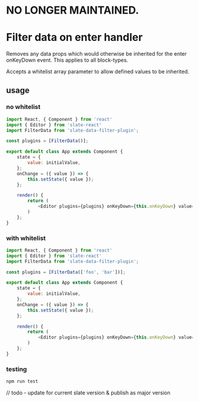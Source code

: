 # NO LONGER MAINTAINED.

# Filter data on enter handler

Removes any data props which would otherwise be inherited for the enter onKeyDown event. This applies to all block-types.

Accepts a whitelist array parameter to allow defined values to be inherited. 

## usage

### no whitelist

```js
import React, { Component } from 'react'
import { Editor } from 'slate-react'
import FilterData from 'slate-data-filter-plugin';

const plugins = [FilterData()];

export default class App extends Component {
    state = {
        value: initialValue,
    };
    onChange = ({ value }) => {
        this.setState({ value });
    };

    render() {
        return (
            <Editor plugins={plugins} onKeyDown={this.onKeyDown} value={this.state.value} onChange={this.onChange} />
        )
    };
}
```

### with whitelist

```js
import React, { Component } from 'react'
import { Editor } from 'slate-react'
import FilterData from 'slate-data-filter-plugin';

const plugins = [FilterData(['foo', 'bar'])];

export default class App extends Component {
    state = {
        value: initialValue,
    };
    onChange = ({ value }) => {
        this.setState({ value });
    };

    render() {
        return (
            <Editor plugins={plugins} onKeyDown={this.onKeyDown} value={this.state.value} onChange={this.onChange} />
        )
    };
}
```

### testing

```bash
npm run test
```
// todo - update for current slate version & publish as major version
